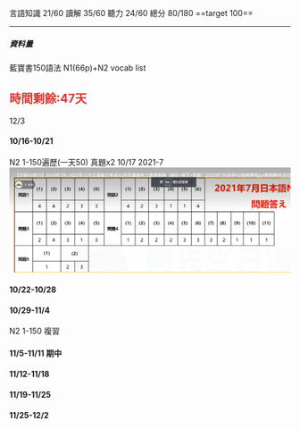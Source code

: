 言語知識 21/60
讀解 35/60
聽力 24/60
總分 80/180
==target 100==

---
##### 資料量
藍寶書150語法
N1(66p)+N2 vocab list

## <font color="#d83931">時間剩餘:47天</font>
12/3

#### 10/16-10/21
N2 1-150遍歷(一天50)
真題x2
10/17 2021-7
![image.png](https://raw.githubusercontent.com/Ash0645/image_remote/main/202310170938016.png)

#### 10/22-10/28

#### 10/29-11/4
N2 1-150 複習
#### 11/5-11/11 期中
#### 11/12-11/18
#### 11/19-11/25
#### 11/25-12/2
